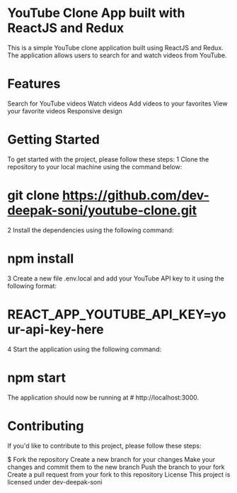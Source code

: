# YouTube Clone App built with ReactJS and Redux
This is a simple YouTube clone application built using ReactJS and Redux. The application allows users to search for and watch videos from YouTube.

# Features
Search for YouTube videos
Watch videos
Add videos to your favorites
View your favorite videos
Responsive design
# Getting Started
To get started with the project, please follow these steps:
1 Clone the repository to your local machine using the command below:

# git clone https://github.com/dev-deepak-soni/youtube-clone.git
2 Install the dependencies using the following command:
# npm install
3 Create a new file .env.local and add your YouTube API key to it using the following format:
# REACT_APP_YOUTUBE_API_KEY=your-api-key-here
4 Start the application using the following command:
# npm start
The application should now be running at # http://localhost:3000.

# Contributing
If you'd like to contribute to this project, please follow these steps:

$ Fork the repository
Create a new branch for your changes
Make your changes and commit them to the new branch
Push the branch to your fork
Create a pull request from your fork to this repository
License
This project is licensed under dev-deepak-soni


